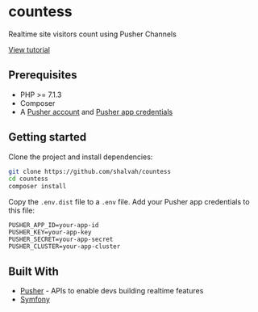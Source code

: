 # countess

Realtime site visitors count using Pusher Channels


[View tutorial]()

## Prerequisites
- PHP >= 7.1.3
- Composer
- A [Pusher account](https://pusher.com/signup) and [Pusher app credentials](http://dashboard.pusher.com/)

## Getting started
Clone the project and install dependencies:

```bash
git clone https://github.com/shalvah/countess
cd countess
composer install
```

Copy the `.env.dist` file to a `.env` file. Add your Pusher app credentials to this file:
```
PUSHER_APP_ID=your-app-id
PUSHER_KEY=your-app-key
PUSHER_SECRET=your-app-secret
PUSHER_CLUSTER=your-app-cluster
```

## Built With

* [Pusher](https://pusher.com/) - APIs to enable devs building realtime features
* [Symfony](http://symfony.com)
